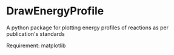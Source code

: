 # DrawEnergyProfile
A python package for plotting energy profiles of reactions as per publication's standards

Requirement: matplotlib
